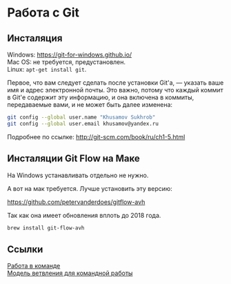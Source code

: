 Работа с Git
===========

Инсталяция
----------

Windows: https://git-for-windows.github.io/  
Mac OS: не требуется, предустановлен.  
Linux: `apt-get install git`.  

Первое, что вам следует сделать после установки Git'а, — указать ваше имя и адрес электронной почты. 
Это важно, потому что каждый коммит в Git'е содержит эту информацию, и она включена в коммиты, 
передаваемые вами, и не может быть далее изменена:

```bash
git config --global user.name "Khusamov Sukhrob"
git config --global user.email khusamov@yandex.ru
```

Подробнее по ссылке: http://git-scm.com/book/ru/ch1-5.html

Инсталяции Git Flow на Маке
---------------------------

На Windows устанавливать отдельно не нужно.

А вот на мак требуется. Лучше установить эту версию:

https://github.com/petervanderdoes/gitflow-avh

Так как она имеет обновления вплоть до 2018 года.

```bash
brew install git-flow-avh
```


Ссылки
------
[Работа в команде](https://www.blend4web.com/doc/ru/git_short_manual.html)  
[Модель ветвления для командной работы](http://habrahabr.ru/post/106912/)  
